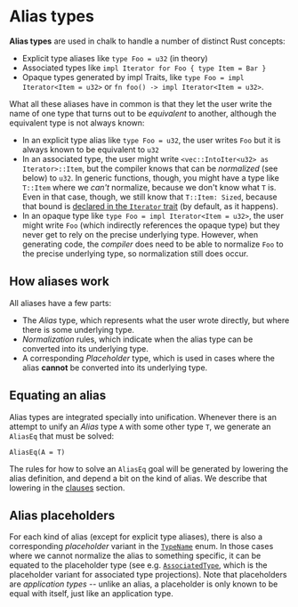 # Alias types

**Alias types** are used in chalk to handle a number of distinct Rust
concepts:

* Explicit type aliases like `type Foo = u32` (in theory)
* Associated types like `impl Iterator for Foo { type Item = Bar }`
* Opaque types generated by impl Traits, like `type Foo = impl Iterator<Item = u32>`
  or `fn foo() -> impl Iterator<Item = u32>`.

What all these aliases have in common is that they let the user write the name
of one type that turns out to be *equivalent* to another, although the
equivalent type is not always known:

* In an explicit type alias like `type Foo = u32`, the user writes `Foo`
  but it is always known to be equivalent to `u32`
* In an associated type, the user might write `<vec::IntoIter<u32> as
  Iterator>::Item`, but the compiler knows that can be *normalized* (see below)
  to `u32`. In generic functions, though, you might have a type like `T::Item`
  where we *can't* normalize, because we don't know what `T` is. Even in that
  case, though, we still know that `T::Item: Sized`, because that bound is
  [declared in the `Iterator` trait][Iterator::Item] (by default, as it
  happens).
* In an opaque type like `type Foo = impl Iterator<Item = u32>`, the user might
  write `Foo` (which indirectly references the opaque type) but they never get
  to rely on the precise underlying type. However, when generating code, the
  *compiler* does need to be able to normalize `Foo` to the precise underlying
  type, so normalization still does occur.

[Iterator::Item]: https://doc.rust-lang.org/std/iter/trait.Iterator.html#associatedtype.Item

## How aliases work

All aliases have a few parts:

* The *Alias* type, which represents what the user wrote directly, but where there is
  some underlying type.
* *Normalization* rules, which indicate when the alias type can be converted
  into its underlying type.
* A corresponding *Placeholder* type, which is used in cases where the alias **cannot** be
  converted into its underlying type.

## Equating an alias

Alias types are integrated specially into unification. Whenever there is an
attempt to unify an *Alias* type `A` with some other type `T`, we generate an
`AliasEq` that must be solved:

```notrust
AliasEq(A = T)
```

The rules for how to solve an `AliasEq` goal will be generated by lowering the alias
definition, and depend a bit on the kind of alias. We describe that lowering in the
[clauses](../../clauses.md) section.

## Alias placeholders

For each kind of alias (except for explicit type aliases), there is also a
corresponding *placeholder* variant in the [`TypeName`] enum. In those cases
where we cannot normalize the alias to something specific, it can be equated to
the placeholder type (see e.g. [`AssociatedType`], which is the placeholder
variant for associated type projections). Note that placeholders are
*application types* -- unlike an alias, a placeholder is only known to be equal
with itself, just like an application type.

[`TypeName`]: http://rust-lang.github.io/chalk/chalk_ir/enum.TypeName.html
[`AssociatedType`]: http://rust-lang.github.io/chalk/chalk_ir/enum.TypeName.html#variant.AssociatedType

